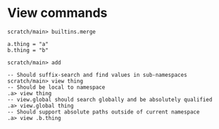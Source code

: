 # View commands

```ucm:hide
scratch/main> builtins.merge
```

```unison:hide
a.thing = "a"
b.thing = "b"
```

```ucm:hide
scratch/main> add
```

```ucm
-- Should suffix-search and find values in sub-namespaces
scratch/main> view thing
-- Should be local to namespace
.a> view thing
-- view.global should search globally and be absolutely qualified
.a> view.global thing
-- Should support absolute paths outside of current namespace
.a> view .b.thing
```
